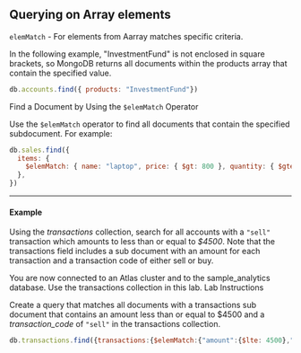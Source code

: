 ## Querying on Array elements

`elemMatch` - For elements from Aarray matches specific criteria.

In the following example, "InvestmentFund" is not enclosed in square brackets, so MongoDB returns all documents within the products array that contain the specified value.
```js
db.accounts.find({ products: "InvestmentFund"})
```
Find a Document by Using the `$elemMatch` Operator

Use the `$elemMatch` operator to find all documents that contain the specified subdocument. For example:

```js
db.sales.find({
  items: {
    $elemMatch: { name: "laptop", price: { $gt: 800 }, quantity: { $gte: 1 } },
  },
})
```
---
#### Example

Using the *transactions* collection, search for all accounts with a `"sell"` transaction which amounts to less than or equal to *$4500*. Note that the transactions field includes a sub document with an amount for each transaction and a transaction code of either sell or buy.

You are now connected to an Atlas cluster and to the sample_analytics database. Use the transactions collection in this lab.
Lab Instructions

Create a query that matches all documents with a transactions sub document that contains an amount less than or equal to $4500 and a *transaction_code* of `"sell"` in the transactions collection. 

```js
db.transactions.find({transactions:{$elemMatch:{"amount":{$lte: 4500},"transaction_code":"sell"}}})
```